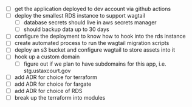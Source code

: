 - [ ] get the application deployed to dev account via github actions
- [ ] deploy the smallest RDS instance to support wagtail
    - [ ] database secrets should live in aws secrets manager
    - [ ] should backup data up to 30 days
- [ ] configure the deployment to know how to hook into the rds instance
- [ ] create automated process to run the wagtail migration scripts
- [ ] deploy an s3 bucket and configure wagtail to store assets into it
- [ ] hook up a custom domain
    - [ ] figure out if we plan to have subdomains for this app, i.e. stg.ustaxcourt.gov
- [ ] add ADR for choice for terraform
- [ ] add ADR for choice for fargate
- [ ] add ADR for choice of RDS
- [ ] break up the terraform into modules